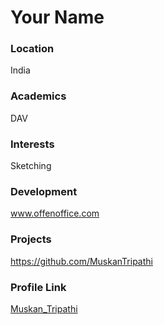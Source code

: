 # Your Name

### Location

India

### Academics

DAV

### Interests

Sketching

### Development

www.offenoffice.com

### Projects

https://github.com/MuskanTripathi

### Profile Link

[Muskan_Tripathi](https://github.com/MuskanTripathi)
